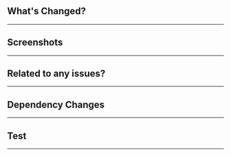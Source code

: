 ## What's Changed? 
---

## Screenshots
---

## Related to any issues?
---

## Dependency Changes
---

## Test
---
